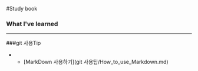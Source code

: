 #Study book

### What I've learned
---

###git 사용Tip
+ * [MarkDown 사용하기](git 사용팁/How_to_use_Markdown.md)
